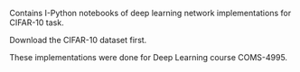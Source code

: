 Contains I-Python notebooks of deep learning network implementations for CIFAR-10 task.

Download the CIFAR-10 dataset first.

These implementations were done for Deep Learning course COMS-4995.
